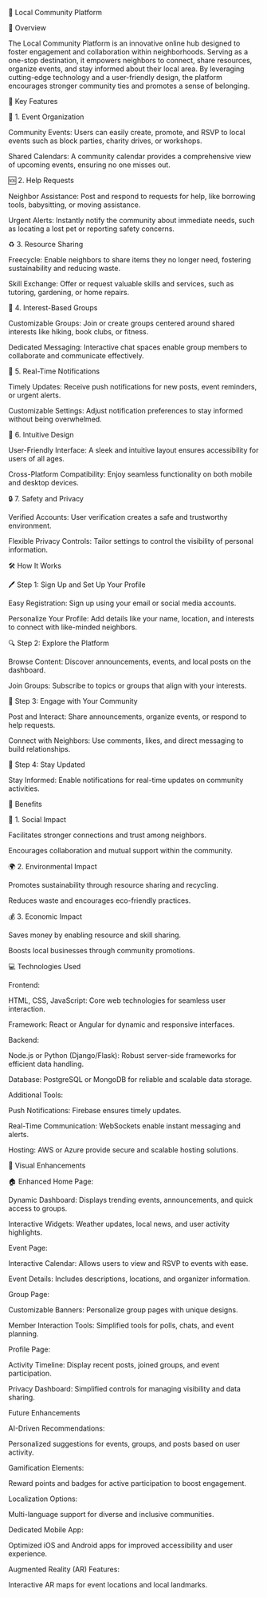 🌟 Local Community Platform

🏡 Overview

The Local Community Platform is an innovative online hub designed to foster engagement and collaboration within neighborhoods. Serving as a one-stop destination, it empowers neighbors to connect, share resources, organize events, and stay informed about their local area. By leveraging cutting-edge technology and a user-friendly design, the platform encourages stronger community ties and promotes a sense of belonging.



🚀 Key Features

🎉 1. Event Organization

Community Events: Users can easily create, promote, and RSVP to local events such as block parties, charity drives, or workshops.

Shared Calendars: A community calendar provides a comprehensive view of upcoming events, ensuring no one misses out.



🆘 2. Help Requests

Neighbor Assistance: Post and respond to requests for help, like borrowing tools, babysitting, or moving assistance.

Urgent Alerts: Instantly notify the community about immediate needs, such as locating a lost pet or reporting safety concerns.



♻️ 3. Resource Sharing

Freecycle: Enable neighbors to share items they no longer need, fostering sustainability and reducing waste.

Skill Exchange: Offer or request valuable skills and services, such as tutoring, gardening, or home repairs.


💬 4. Interest-Based Groups

Customizable Groups: Join or create groups centered around shared interests like hiking, book clubs, or fitness.

Dedicated Messaging: Interactive chat spaces enable group members to collaborate and communicate effectively.



🔔 5. Real-Time Notifications

Timely Updates: Receive push notifications for new posts, event reminders, or urgent alerts.

Customizable Settings: Adjust notification preferences to stay informed without being overwhelmed.



🎨 6. Intuitive Design

User-Friendly Interface: A sleek and intuitive layout ensures accessibility for users of all ages.

Cross-Platform Compatibility: Enjoy seamless functionality on both mobile and desktop devices.


🔒 7. Safety and Privacy

Verified Accounts: User verification creates a safe and trustworthy environment.

Flexible Privacy Controls: Tailor settings to control the visibility of personal information.



🛠️ How It Works

🖊️ Step 1: Sign Up and Set Up Your Profile

   Easy Registration: Sign up using your email or social media accounts.

   Personalize Your Profile: Add details like your name, location, and interests to connect with like-minded neighbors.



🔍 Step 2: Explore the Platform

Browse Content: Discover announcements, events, and local posts on the dashboard.

Join Groups: Subscribe to topics or groups that align with your interests.



🤝 Step 3: Engage with Your Community

Post and Interact: Share announcements, organize events, or respond to help requests.

Connect with Neighbors: Use comments, likes, and direct messaging to build relationships.



📢 Step 4: Stay Updated

Stay Informed: Enable notifications for real-time updates on community activities.



🌈 Benefits

🌟 1. Social Impact

Facilitates stronger connections and trust among neighbors.

Encourages collaboration and mutual support within the community.



🌍 2. Environmental Impact

Promotes sustainability through resource sharing and recycling.

Reduces waste and encourages eco-friendly practices.



💰 3. Economic Impact

Saves money by enabling resource and skill sharing.

Boosts local businesses through community promotions.



💻 Technologies Used

Frontend:

HTML, CSS, JavaScript: Core web technologies for seamless user interaction.

Framework: React or Angular for dynamic and responsive interfaces.


Backend:

Node.js or Python (Django/Flask): Robust server-side frameworks for efficient data handling.

Database: PostgreSQL or MongoDB for reliable and scalable data storage.


Additional Tools:

Push Notifications: Firebase ensures timely updates.

Real-Time Communication: WebSockets enable instant messaging and alerts.

Hosting: AWS or Azure provide secure and scalable hosting solutions.



🎨 Visual Enhancements

🏠 Enhanced Home Page:

Dynamic Dashboard: Displays trending events, announcements, and quick access to groups.

Interactive Widgets: Weather updates, local news, and user activity highlights.



Event Page:

Interactive Calendar: Allows users to view and RSVP to events with ease.

Event Details: Includes descriptions, locations, and organizer information.



Group Page:

Customizable Banners: Personalize group pages with unique designs.

Member Interaction Tools: Simplified tools for polls, chats, and event planning.



Profile Page:

Activity Timeline: Display recent posts, joined groups, and event participation.

Privacy Dashboard: Simplified controls for managing visibility and data sharing.

Future Enhancements



AI-Driven Recommendations:

Personalized suggestions for events, groups, and posts based on user activity.



Gamification Elements:

Reward points and badges for active participation to boost engagement.



Localization Options:

Multi-language support for diverse and inclusive communities.

Dedicated Mobile App:

Optimized iOS and Android apps for improved accessibility and user experience.



Augmented Reality (AR) Features:

Interactive AR maps for event locations and local landmarks.


